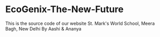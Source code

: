 # EcoGenix-The-New-Future
This is the source code of our website
St. Mark's World School, Meera Bagh, New Delhi
By Aashi & Ananya
